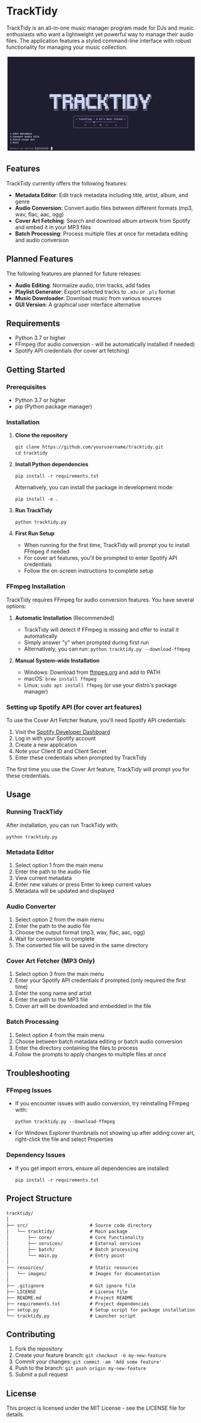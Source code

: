 # TrackTidy

TrackTidy is an all-in-one music manager program made for DJs and music enthusiasts who want a lightweight yet powerful way to manage their audio files. The application features a styled command-line interface with robust functionality for managing your music collection.

![TrackTidy Screenshot](resources/images/landing.png)

## Features

TrackTidy currently offers the following features:

- **Metadata Editor**: Edit track metadata including title, artist, album, and genre
- **Audio Conversion**: Convert audio files between different formats (mp3, wav, flac, aac, ogg)
- **Cover Art Fetching**: Search and download album artwork from Spotify and embed it in your MP3 files
- **Batch Processing**: Process multiple files at once for metadata editing and audio conversion

## Planned Features

The following features are planned for future releases:

- **Audio Editing**: Normalize audio, trim tracks, add fades
- **Playlist Generator**: Export selected tracks to `.m3u` or `.pls` format
- **Music Downloader**: Download music from various sources
- **GUI Version**: A graphical user interface alternative

## Requirements

- Python 3.7 or higher
- FFmpeg (for audio conversion - will be automatically installed if needed)
- Spotify API credentials (for cover art fetching)

## Getting Started

### Prerequisites
- Python 3.7 or higher
- pip (Python package manager)

### Installation

1. **Clone the repository**
   ```
   git clone https://github.com/yourusername/tracktidy.git
   cd tracktidy
   ```

2. **Install Python dependencies**
   ```
   pip install -r requirements.txt
   ```
   
   Alternatively, you can install the package in development mode:
   ```
   pip install -e .
   ```

3. **Run TrackTidy**
   ```
   python tracktidy.py
   ```

4. **First Run Setup**
   - When running for the first time, TrackTidy will prompt you to install FFmpeg if needed
   - For cover art features, you'll be prompted to enter Spotify API credentials
   - Follow the on-screen instructions to complete setup

### FFmpeg Installation

TrackTidy requires FFmpeg for audio conversion features. You have several options:

1. **Automatic Installation** (Recommended)
   - TrackTidy will detect if FFmpeg is missing and offer to install it automatically
   - Simply answer "y" when prompted during first run
   - Alternatively, you can run: `python tracktidy.py --download-ffmpeg`

2. **Manual System-wide Installation**
   - Windows: Download from [ffmpeg.org](https://ffmpeg.org/download.html) and add to PATH
   - macOS: `brew install ffmpeg`
   - Linux: `sudo apt install ffmpeg` (or use your distro's package manager)

### Setting up Spotify API (for cover art features)

To use the Cover Art Fetcher feature, you'll need Spotify API credentials:

1. Visit the [Spotify Developer Dashboard](https://developer.spotify.com/dashboard/)
2. Log in with your Spotify account
3. Create a new application
4. Note your Client ID and Client Secret
5. Enter these credentials when prompted by TrackTidy

The first time you use the Cover Art feature, TrackTidy will prompt you for these credentials.

## Usage

### Running TrackTidy

After installation, you can run TrackTidy with:

```
python tracktidy.py
```

### Metadata Editor

1. Select option 1 from the main menu
2. Enter the path to the audio file
3. View current metadata
4. Enter new values or press Enter to keep current values
5. Metadata will be updated and displayed

### Audio Converter

1. Select option 2 from the main menu
2. Enter the path to the audio file
3. Choose the output format (mp3, wav, flac, aac, ogg)
4. Wait for conversion to complete
5. The converted file will be saved in the same directory

### Cover Art Fetcher (MP3 Only)

1. Select option 3 from the main menu
2. Enter your Spotify API credentials if prompted (only required the first time)
3. Enter the song name and artist
4. Enter the path to the MP3 file
5. Cover art will be downloaded and embedded in the file

### Batch Processing

1. Select option 4 from the main menu
2. Choose between batch metadata editing or batch audio conversion
3. Enter the directory containing the files to process
4. Follow the prompts to apply changes to multiple files at once

## Troubleshooting

### FFmpeg Issues
- If you encounter issues with audio conversion, try reinstalling FFmpeg with:
  ```
  python tracktidy.py --download-ffmpeg
  ```
- For Windows Explorer thumbnails not showing up after adding cover art, right-click the file and select Properties

### Dependency Issues
- If you get import errors, ensure all dependencies are installed:
  ```
  pip install -r requirements.txt
  ```

## Project Structure

```
tracktidy/
│
├── src/                       # Source code directory
│   └── tracktidy/             # Main package
│       ├── core/              # Core functionality
│       ├── services/          # External services
│       ├── batch/             # Batch processing  
│       └── main.py            # Entry point
│
├── resources/                 # Static resources
│   └── images/                # Images for documentation
│
├── .gitignore                 # Git ignore file
├── LICENSE                    # License file
├── README.md                  # Project README
├── requirements.txt           # Project dependencies
├── setup.py                   # Setup script for package installation
└── tracktidy.py               # Launcher script
```

## Contributing

1. Fork the repository
2. Create your feature branch: `git checkout -b my-new-feature`
3. Commit your changes: `git commit -am 'Add some feature'`
4. Push to the branch: `git push origin my-new-feature`
5. Submit a pull request

## License

This project is licensed under the MIT License - see the LICENSE file for details.
